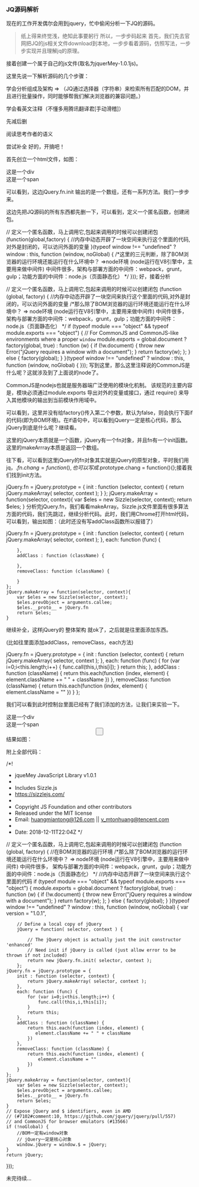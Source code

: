 ### JQ源码解析
现在的工作开发偶尔会用到jquery，忙中偷闲分析一下JQ的源码。
> 纸上得来终觉浅，绝知此事要躬行
所以，一步步码起来
首先，我们先去官网把JQ的js相关文件download到本地，一步步看着源码，仿照写法，一步步实现并且理解jq的原理。

接着创建一个属于自己的js文件(取名为jquerMey-1.0.1js)。

 这里先说一下解析源码的几个步骤：

学会分析组成及架构 =>
（JQ通过选择器（字符串）来检索所有匹配的DOM，并且进行批量操作，同时能够帮我们解决浏览器的兼容问题。）

学会看英文注释（不懂多用腾讯翻译君[手动滑稽]）

先减后删

阅读思考作者的语义

尝试补全
好的，开搞吧！

首先创立一个html文件，如图：

<!DOCTYPE html>
 <html lang="en">
  <head>
    <meta charset="UTF-8">
    <title>jQuery源码解析</title>
  </head>
  <body>
  <div class="box">这是一个div</div>
  <span class="box">这是一个span</span>
  <script src="jquery-3.3.1.js"></script>
  <!--<script src="sizzle.js"></script>-->
  <!--<script src="jquerMey-1.0.1.js"></script>-->
  <script type="text/javascript">
    var $eles = $('.box');
    var $eles = jQuery('.box');
    console.log($eles)
    $eles.addClass('myFirst')
  </script>
</body>
</html>
 

可以看到，这边jQuery.fn.init 输出的是一个数组，还有一系列方法。我们一步步来。

这边先把JQ源码的所有东西都先删一下，可以看到，定义一个匿名函数，创建闭包。

// 定义一个匿名函数，马上调用它,包起来调用的时候可以创建闭包
    (function(global,factory) {
        //内存中动态开辟了一块空间来执行这个里面的代码,对外是封闭的，可以访问外面的变量
    }(typeof window !== "undefined" ? window : this, function (window, noGlobal) {
         /*这里的三元判断，除了BOM浏览器的运行环境还能运行在什么环境中？ =>node环境 (node运行在V8引擎中，主要用来做中间件) 
         中间件很多，架构与部署方面的中间件：webpack，grunt，gulp；功能方面的中间件：node.js（页面静态化） */
    }));
好，接着分析

// 定义一个匿名函数，马上调用它,包起来调用的时候可以创建闭包
    (function (global, factory) {
        //内存中动态开辟了一块空间来执行这个里面的代码,对外是封闭的，可以访问外面的变量
        /*那么除了BOM浏览器的运行环境还能运行在什么环境中？ =>
     node环境 (node运行在V8引擎中，主要用来做中间件) 中间件很多，
     架构与部署方面的中间件：webpack，grunt，gulp；功能方面的中间件：node.js（页面静态化） */
        if (typeof module === "object" && typeof module.exports === "object") {
              // For CommonJS and CommonJS-like environments where a proper `window`
            module.exports = global.document ?
                factory(global, true) :
                function (w) {
                    if (!w.document) {
                        throw new Error("jQuery requires a window with a document");
                    }
                    return factory(w);
                };
        }
        else {
            factory(global);
        }
    }(typeof window !== "undefined" ? window : this, function (window, noGlobal) {
    }));
写到这里，那么这里注释说的CommonJS是什么呢？这就涉及到了上面说的node了。

CommonJS是nodejs也就是服务器端广泛使用的模块化机制。 该规范的主要内容是，模块必须通过module.exports 导出对外的变量或接口，通过 require() 来导入其他模块的输出到当前模块作用域中。

  

可以看到，这里并没有给factory()传入第二个参数，默认为false，则会执行下面if的代码(即为BOM环境)。在if语句中，可以看到jQuery一定是核心代码，那么jQuery到底是什么呢？继续看。



这里的jQuery本质就是一个函数，jQuery有一个fn对象，并且fn有一个init函数。这里的makeArrray本质是返回一个数组。



往下看，可以看到这里jQuery的fn对象其实就是jQuery的原型对象，平时我们用jq，$.fn.chang = function(){},也可以写成$.prototype.chang = function(){};接着我们找到init方法。

 jQuery.fn = jQuery.prototype = {
        init : function (selector, context) {
            return jQuery.makeArray( selector, context );
        }
    };
    jQuery.makeArray = function(selector, context){
        var $eles = new Sizzle(selector, context);
        return $eles;
    }
分析完jQuery.fn，我们看看makeArray。Sizzle.js文件里面有很多算法方面的代码，我们先跳过，继续分析代码。此时，我们用Chrome打开html代码，可以看到，输出如图：（此时还没有写addClass函数所以报错了）



jQuery.fn = jQuery.prototype = {
        init : function (selector, context) {
            return jQuery.makeArray( selector, context );
        },
        each: function (func) {
            
        },
        addClass : function (className) {
            
        },
        removeClass: function (className) {

        }
    };
    jQuery.makeArray = function(selector, context){
        var $eles = new Sizzle(selector, context);
        $eles.prevObject = arguments.callee;
        $eles.__proto__ = jQuery.fn
        return $eles;
    }
继续补全，这样jQuery的 整体架构 就ok了，之后就是往里面添加东西。

(比如往里面添加addClass，removeClass，each方法)

jQuery.fn = jQuery.prototype = {
        init : function (selector, context) {
            return jQuery.makeArray( selector, context );
        },
        each: function (func) {
            for (var i=0;i<this.length;i++) {
                func.call(this,i,this[i]);
            }
            return this;
        },
        addClass : function (className) {
            return this.each(function (index, element) {
               element.className += " " + className
            })
        },
        removeClass: function (className) {
            return this.each(function (index, element) {
                element.className = ""
            })
        }
    };
 

我们可以看到此时控制台里面已经有了我们添加的方法，让我们来实验一下。

<!DOCTYPE html>
<html lang="en">
<head>
    <meta charset="UTF-8">
    <title>jQuery源码解析</title>
</head>
<style>
    .myEleFirst {
        display: block;
        width: 100px;
        height: 100px;
        margin: 10px auto;
        background: red;
    }
    button {
        display: block;
        width: 20px;
        height: 20px;
        margin: auto;
   }
  </style>
  <body>
   <div class="myEle">这是一个div</div>
   <span class="myEle">这是一个span</span>
   <button onclick="removeClass()"></button>
   <!--<script src="jquery-3.3.1.js"></script>-->
  <script type="text/javascript" src="sizzle.min.js"></script>
  <script type="text/javascript" src="jquerMey-1.0.1.js"></script>
  <script type="text/javascript">
    var $eles = $(".myEle");
    var $eles = jQuery(".myEle");
    console.log($eles);
    $eles.addClass('myEleFirst');
    function removeClass() {
        $eles.removeClass("myEleFirst")
    }
  </script>
  </body>
</html>
结果如图：



附上全部代码：

/*!
 * jqueMey JavaScript Library v1.0.1
 *
 * Includes Sizzle.js
 * https://sizzlejs.com/
 *
 * Copyright JS Foundation and other contributors
 * Released under the MIT license
 * Email: huangmiantong@126.com || v_mtonhuang@tencent.com
 *
 * Date: 2018-12-11T22:04Z
 */

// 定义一个匿名函数，马上调用它,包起来调用的时候可以创建闭包
(function (global, factory) {
    //在BOM浏览器的运行环境
    /*那么除了BOM浏览器的运行环境还能运行在什么环境中？ =>
     node环境 (node运行在V8引擎中，主要用来做中间件) 中间件很多，
     架构与部署方面的中间件：webpack，grunt，gulp；功能方面的中间件：node.js（页面静态化） */
    //内存中动态开辟了一块空间来执行这个里面的代码
    if (typeof module === "object" && typeof module.exports === "object") {
        module.exports = global.document ?
            factory(global, true) :
            function (w) {
                if (!w.document) {
                    throw new Error("jQuery requires a window with a document");
                }
                return factory(w);
            };
    } else {
        factory(global);
    }
}(typeof window !== "undefined" ? window : this, function (window, noGlobal) {
    var
        version = "1.0.1",

        // Define a local copy of jQuery
        jQuery = function( selector, context ) {

            // The jQuery object is actually just the init constructor 'enhanced'
            // Need init if jQuery is called (just allow error to be thrown if not included)
            return new jQuery.fn.init( selector, context );
        };
    jQuery.fn = jQuery.prototype = {
        init : function (selector, context) {
            return jQuery.makeArray( selector, context );
        },
        each: function (func) {
            for (var i=0;i<this.length;i++) {
                func.call(this,i,this[i]);
            }
            return this;
        },
        addClass : function (className) {
            return this.each(function (index, element) {
               element.className += " " + className
            })
        },
        removeClass: function (className) {
            return this.each(function (index, element) {
                element.className = ""
            })
        }
    };
    jQuery.makeArray = function(selector, context){
        var $eles = new Sizzle(selector, context);
        $eles.prevObject = arguments.callee;
        $eles.__proto__ = jQuery.fn
        return $eles;
    }
    // Expose jQuery and $ identifiers, even in AMD
    // (#7102#comment:10, https://github.com/jquery/jquery/pull/557)
    // and CommonJS for browser emulators (#13566)
    if (!noGlobal) {
        //BOM一定有window对象
        // jQuery一定是核心对象
        window.jQuery = window.$ = jQuery;
    }
    return jQuery;
}));
 

未完待续...
